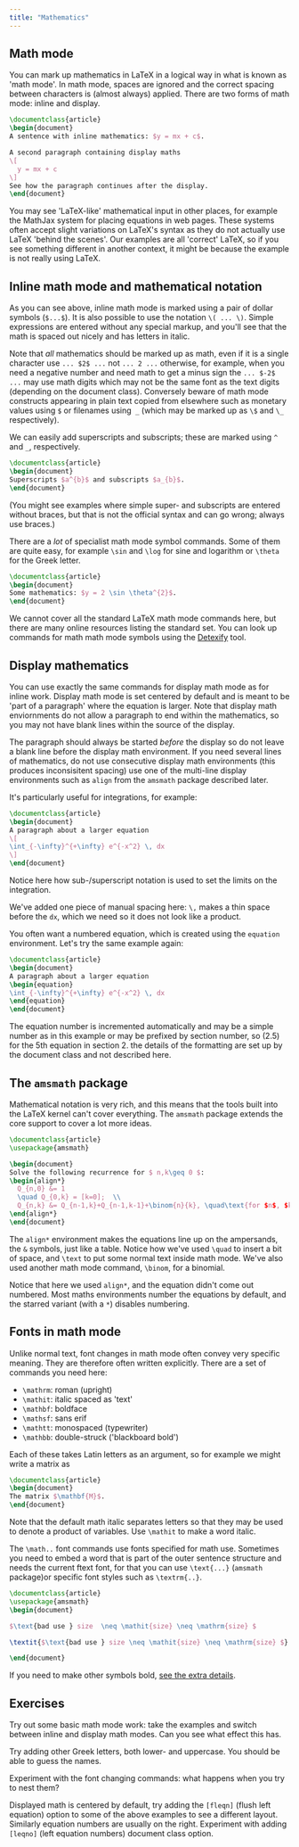 ```yaml
---
title: "Mathematics"
---
```


## Math mode

You can mark up mathematics in LaTeX in a logical way in what is known as
'math mode'. In math mode, spaces are ignored and the correct spacing between
characters is (almost always) applied. There are two forms of math mode: inline
and display.

```latex
\documentclass{article}
\begin{document}
A sentence with inline mathematics: $y = mx + c$.

A second paragraph containing display maths
\[
  y = mx + c
\]
See how the paragraph continues after the display.
\end{document}
```

You may see 'LaTeX-like' mathematical input in other places, for example
the MathJax system for placing equations in web pages. These systems often
accept slight variations on LaTeX's syntax as they do not actually use LaTeX
'behind the scenes'. Our examples are all 'correct' LaTeX, so if you see
something different in another context, it might be because the example is not
really using LaTeX.

## Inline math mode and mathematical notation

As you can see above, inline math mode is marked using a pair of dollar
symbols (`$...$`). It is also possible to use the notation `\( ... \)`.
Simple expressions are entered without any special markup, and you'll see
that the math is spaced out nicely and has letters in italic.

Note that _all_ mathematics should be marked up as math, even if it is
a single character  use `... $2$ ...`   not `... 2 ...` otherwise, for
example, when you need a negative number and need math to get a minus
sign the `... $-2$ ...` may use math digits which may not be the same
font as the text digits (depending on the document class).
Conversely
beware of math mode constructs appearing in plain text copied from
elsewhere such as  monetary values using `$` or filenames using` _` (which
may be marked up as `\$` and `\_` respectively).

We can easily add superscripts and subscripts; these are marked using `^` and
`_`, respectively.

```latex
\documentclass{article}
\begin{document}
Superscripts $a^{b}$ and subscripts $a_{b}$.
\end{document}
```

(You might see examples where simple super- and subscripts are entered without
braces, but that is not the official syntax and can go wrong; always use
braces.)

There are a _lot_ of specialist math mode symbol commands. Some of them are quite
easy, for example `\sin` and `\log` for sine and logarithm or `\theta` for the
Greek letter.

```latex
\documentclass{article}
\begin{document}
Some mathematics: $y = 2 \sin \theta^{2}$.
\end{document}
```

We cannot cover all the standard LaTeX math mode commands here, but there are
many online resources listing the standard set. You can look up commands for math math mode symbols using the
[Detexify](https://detexify.kirelabs.org/classify.html) tool.


## Display mathematics

You can use exactly the same commands for display math mode as for
inline work. Display math mode is set centered by default and is meant
to be 'part of a paragraph' where the equation is larger. Note that
display math enviornments do not allow a paragraph to end within the
mathematics, so you may not have blank lines within the source of the
display.

The paragraph should always be started _before_ the display so do not
leave a blank line before the display math environment. If you need
several lines of mathematics, do not use consecutive display math
environments (this produces inconsisitent spacing) use one of the
multi-line display environments such as `align` from the `amsmath`
package described later.

It's
particularly useful for integrations, for example:

```latex
\documentclass{article}
\begin{document}
A paragraph about a larger equation
\[
\int_{-\infty}^{+\infty} e^{-x^2} \, dx
\]
\end{document}
```

Notice here how sub-/superscript notation is used to set the limits on the
integration.

We've added one piece of manual spacing here: `\,` makes a thin space before the
`dx`, which we need so it does not look like a product.

You often want a numbered equation, which is created using the `equation`
environment. Let's try the same example again:

```latex
\documentclass{article}
\begin{document}
A paragraph about a larger equation
\begin{equation}
\int_{-\infty}^{+\infty} e^{-x^2} \, dx
\end{equation}
\end{document}
```

The equation number is incremented automatically and may be a simple
number as in this example or may be prefixed by section number, so
(2.5) for the 5th equation in section 2. the details of the formatting
are set up by the document class and not described here.


## The `amsmath` package

Mathematical notation is very rich, and this means that the tools built
into the LaTeX kernel can't cover everything. The `amsmath` package
extends the core support to cover a lot more ideas.

```latex
\documentclass{article}
\usepackage{amsmath}

\begin{document}
Solve the following recurrence for $ n,k\geq 0 $:
\begin{align*}
  Q_{n,0} &= 1
  \quad Q_{0,k} = [k=0];  \\
  Q_{n,k} &= Q_{n-1,k}+Q_{n-1,k-1}+\binom{n}{k}, \quad\text{for $n$, $k>0$.}
\end{align*}
\end{document}
```

The `align*` environment makes the equations line up on the ampersands, the `&`
symbols, just like a table. Notice how we've used `\quad` to insert a bit of
space, and `\text` to put some normal text inside math mode. We've also used
another math mode command, `\binom`, for a binomial.

Notice that here we used `align*`, and the equation didn't come out numbered.
Most maths environments number the equations by default, and the starred variant
(with a `*`) disables numbering.

## Fonts in math mode

Unlike normal text, font changes in math mode often convey very specific meaning.
They are therefore often written explicitly. There are a set of commands you need
here:

- `\mathrm`: roman (upright)
- `\mathit`: italic spaced as 'text'
- `\mathbf`: boldface
- `\mathsf`: sans erif
- `\mathtt`: monospaced (typewriter)
- `\mathbb`: double-struck ('blackboard bold')

Each of these takes Latin letters as an argument, so for example we might
write a matrix as

```latex
\documentclass{article}
\begin{document}
The matrix $\mathbf{M}$.
\end{document}
```

Note that the default math italic separates letters so that they may
be used to denote a product of variables. Use `\mathit` to make a word italic.

The `\math..` font commands use fonts specified for math
use. Sometimes you need to embed a word that is part of the outer
sentence structure and needs the current ftext font, for that you can
use `\text{...}` (`amsmath` package)or specific font styles such as
`\textrm{..}`.

```latex
\documentclass{article}
\usepackage{amsmath}
\begin{document}

$\text{bad use } size  \neq \mathit{size} \neq \mathrm{size} $

\textit{$\text{bad use } size \neq \mathit{size} \neq \mathrm{size} $}

\end{document}
```


If you need to make other
symbols bold, [see the extra details](more-10).

## Exercises

Try out some basic math mode work: take the examples and switch between
inline and display math modes. Can you see what effect this has.

Try adding other Greek letters, both lower- and uppercase. You should be
able to guess the names.

Experiment with the font changing commands: what happens when you try to
nest them?

Displayed math is centered by default, try adding the `[fleqn]` (flush
left equation) option to some of the above examples to see a different
layout. Similarly equation numbers are usually on the
right. Experiment with adding `[leqno]` (left equation numbers)
document class option.
